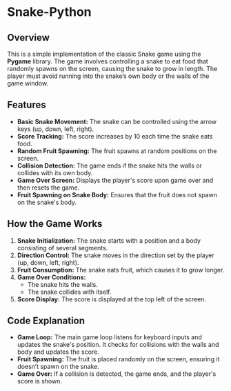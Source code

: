 # Snake-Python

## Overview
This is a simple implementation of the classic Snake game using the **Pygame** library. The game involves controlling a snake to eat food that randomly spawns on the screen, causing the snake to grow in length. The player must avoid running into the snake’s own body or the walls of the game window.

## Features
- **Basic Snake Movement:** The snake can be controlled using the arrow keys (up, down, left, right).
- **Score Tracking:** The score increases by 10 each time the snake eats food.
- **Random Fruit Spawning:** The fruit spawns at random positions on the screen.
- **Collision Detection:** The game ends if the snake hits the walls or collides with its own body.
- **Game Over Screen:** Displays the player's score upon game over and then resets the game.
- **Fruit Spawning on Snake Body:** Ensures that the fruit does not spawn on the snake's body.

## How the Game Works
1. **Snake Initialization:** The snake starts with a position and a body consisting of several segments.
2. **Direction Control:** The snake moves in the direction set by the player (up, down, left, right).
3. **Fruit Consumption:** The snake eats fruit, which causes it to grow longer.
4. **Game Over Conditions:**
   - The snake hits the walls.
   - The snake collides with itself.
5. **Score Display:** The score is displayed at the top left of the screen.

## Code Explanation
- **Game Loop:** The main game loop listens for keyboard inputs and updates the snake's position. It checks for collisions with the walls and body and updates the score.
- **Fruit Spawning:** The fruit is placed randomly on the screen, ensuring it doesn’t spawn on the snake.
- **Game Over:** If a collision is detected, the game ends, and the player's score is shown.
